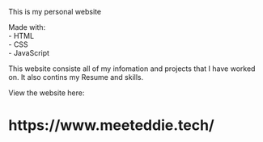 This is my personal website

Made with:<br>
    - HTML<br>
    - CSS<br>
    - JavaScript<br>

This website consiste all of my infomation and projects
that I have worked on. It also contins my Resume and
skills.

View the website here:

<h1>https://www.meeteddie.tech/<h1>
